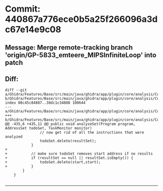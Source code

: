 # Commit: 440867a776ece0b5a25f266096a3dc67e14e9c08
## Message: Merge remote-tracking branch 'origin/GP-5833_emteere_MIPSInfiniteLoop' into patch
## Diff:
```
diff --git a/Ghidra/Features/Base/src/main/java/ghidra/app/plugin/core/analysis/ConstantPropagationAnalyzer.java b/Ghidra/Features/Base/src/main/java/ghidra/app/plugin/core/analysis/ConstantPropagationAnalyzer.java
index 08c45c84887..38dc1c34888 100644
--- a/Ghidra/Features/Base/src/main/java/ghidra/app/plugin/core/analysis/ConstantPropagationAnalyzer.java
+++ b/Ghidra/Features/Base/src/main/java/ghidra/app/plugin/core/analysis/ConstantPropagationAnalyzer.java
@@ -435,6 +435,11 @@ public void analyzeSet(Program program, AddressSet todoSet, TaskMonitor monitor)
 				// now get rid of all the instructions that were analyzed
 				todoSet.delete(resultSet);
 			}
+			
+			// make sure todoSet removes start address if no results
+			if (resultSet == null || resultSet.isEmpty()) {
+				todoSet.delete(start,start);
+			}
 		}
 	}
 
```
-----------------------------------
